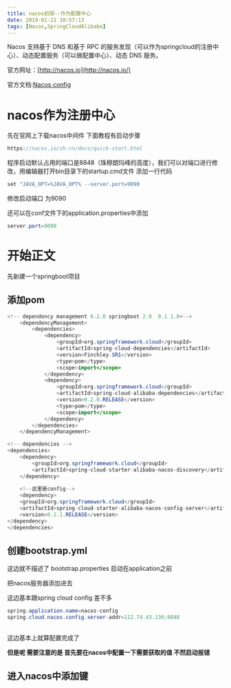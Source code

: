 ```yaml
---
title: nacos初探--作为配置中心
date: 2019-01-21 10:57:13
tags: [Nacos,SpringCloudAlibaba]
---
```


Nacos 支持基于 DNS 和基于 RPC 的服务发现（可以作为springcloud的注册中心）、动态配置服务（可以做配置中心）、动态 DNS 服务。

官方网址：[http://nacos.io](http://nacos.io/)

官方文档:[Nacos config](https://github.com/spring-cloud-incubator/spring-cloud-alibaba/wiki/Nacos-config)

# nacos作为注册中心

先在官网上下载nacos中间件 下面教程有启动步骤

```java
https://nacos.io/zh-cn/docs/quick-start.html
```

程序启动默认占用的端口是8848（珠穆朗玛峰的高度），我们可以对端口进行修改，用编辑器打开bin目录下的startup.cmd文件 添加一行代码

```java
set "JAVA_OPT=%JAVA_OPT% --server.port=9090
```

修改启动端口 为9090 

还可以在conf文件下的application.properties中添加

```java
server.port=9090
```



# 开始正文 

先新建一个springboot项目

## 添加pom

```java
<!-- dependency management 0.2.0 springboot	2.0  0.1 1.0+-->
	<dependencyManagement>
		<dependencies>
			<dependency>
				<groupId>org.springframework.cloud</groupId>
				<artifactId>spring-cloud-dependencies</artifactId>
				<version>Finchley.SR1</version>
				<type>pom</type>
				<scope>import</scope>
			</dependency>
			<dependency>
				<groupId>org.springframework.cloud</groupId>
				<artifactId>spring-cloud-alibaba-dependencies</artifactId>
				<version>0.2.0.RELEASE</version>
				<type>pom</type>
				<scope>import</scope>
			</dependency>
		</dependencies>
	</dependencyManagement>

<!-- dependencies -->
<dependencies>
    <dependency>
        <groupId>org.springframework.cloud</groupId>
        <artifactId>spring-cloud-starter-alibaba-nacos-discovery</artifactId>
    </dependency>
    
    <!--这里是config-->
    <dependency>
    <groupId>org.springframework.cloud</groupId>
    <artifactId>spring-cloud-starter-alibaba-nacos-config-server</artifactId>
    <version>0.2.1.RELEASE</version>
</dependency>
</dependencies>
```

## 创建bootstrap.yml

这边就不描述了 bootstrap.properties 启动在application之前

把nacos服务器添加进去

这边基本跟spring cloud config 差不多

```java
spring.application.name=nacos-config
spring.cloud.nacos.config.server-addr=112.74.43.136:8848
    
```

这边基本上就算配置完成了 

**但是呢 需要注意的是 首先要在nacos中配置一下需要获取的值 不然启动报错** 

## 进入nacos中添加键
